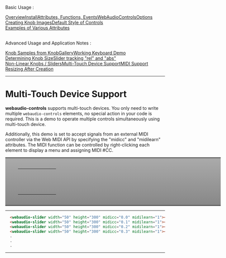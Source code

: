 <link rel="stylesheet" href="./docstyle.css">

<script>
  WebAudioControlsOptions={
  useMidi:1,
  knobSrc:"../knobs/simplegray.png",
  knobSprites:100,
  sliderSrc:"../knobs/vsliderbody.png",
  sliderKnobsrc:"../knobs/vsliderknob.png",
  };
</script>

<script src="../webaudio-controls.js"></script>

Basic Usage :
<div style="display:flex;width:100%;flex-wrap:wrap">
<div class="item"><a href="./index.html">Overview</a></div>
<div class="item"><a href="./install.html">Install</a></div>
<div class="item"><a href="./specs.html">Attributes, Functions, Events</a></div>
<div class="item"><a href="./options.html">WebAudioControlsOptions</a></div>
<div class="item"><a href="./knobimage.html">Creating Knob Images</a></div>
<div class="item"><a href="./defstyle.html">Default Style of Controls</a></div>
<div class="item"><a href="./example.html">Examples of Various Attributes</a></div>
</div>
<br/>

Advanced Usage and Application Notes :
<div style="display:flex;width:100%;flex-wrap:wrap">
<div class="item"><a href="./knobsamples.html">Knob Samples from KnobGallery</a></div>
<div class="item"><a href="./keyboard.html">Working Keyboard Demo</a></div>
<div class="item"><a href="./knobsize.html">Determining Knob Size</a></div>
<div class="item"><a href="./tracking.html">Slider tracking "rel" and "abs"</a></div>
<div class="item"><a href="./nonlinear.html">Non-Linear Knobs / Sliders</a></div>
<div class="item cur"><a href="./multifader.html">Multi-Touch Device Support</a></div>
<div class="item"><a href="./midisupport.html">MIDI Support</a></div>
<div class="item"><a href="./resizetest.html">Resizing After Creation</a></div>
</div>

---

<style>
#base {
    color:#027;
    position:relative;
    display:block;
    background:#888;
    background: linear-gradient(#444 0%, #aaa 3%,#888 97%,#444 100%);
    margin:auto;
    width:600px;
    padding:20px 40px;
}
td{
  text-align: center;
  padding:20px 10px;
}
</style>


# Multi-Touch Device Support  

**webaudio-controls** supports multi-touch devices. You only need to write multiple `webaudio-controls` elements,
no special action in your code is required. This is a demo to operate multiple controls simultaneously 
using multi-touch device.  

Additionally, this demo is set to accept signals from an external MIDI controller
via the Web MIDI API by specifying the "midicc" and "midilearn" attributes.
The MIDI function can be controlled by right-clicking each element to display a menu and assigning MIDI #CC.  

<div id="base">
  <table>
    <tr>
      <td><webaudio-knob diameter="80" value="50" midicc="0.16" midilearn="1"></webaudio-knob></td>
      <td><webaudio-knob diameter="80" value="50" midicc="0.17" midilearn="1"></webaudio-knob></td>
      <td><webaudio-knob diameter="80" value="50" midicc="0.18" midilearn="1"></webaudio-knob></td>
      <td><webaudio-knob diameter="80" value="50" midicc="0.19" midilearn="1"></webaudio-knob></td>
      <td><webaudio-knob diameter="80" value="50" midicc="0.20" midilearn="1"></webaudio-knob></td>
      <td><webaudio-knob diameter="80" value="50" midicc="0.21" midilearn="1"></webaudio-knob></td>
    </tr>
    <tr>
      <td><webaudio-slider width="50" height="300" midicc="0.0" midilearn="1"></webaudio-slider></td>
      <td><webaudio-slider width="50" height="300" midicc="0.1" midilearn="1"></webaudio-slider></td>
      <td><webaudio-slider width="50" height="300" midicc="0.2" midilearn="1"></webaudio-slider></td>
      <td><webaudio-slider width="50" height="300" midicc="0.3" midilearn="1"></webaudio-slider></td>
      <td><webaudio-slider width="50" height="300" midicc="0.4" midilearn="1"></webaudio-slider></td>
      <td><webaudio-slider width="50" height="300" midicc="0.5" midilearn="1"></webaudio-slider></td>
    </tr>
  </table>
</div>  
  

---

```html
  <webaudio-slider width="50" height="300" midicc="0.0" midilearn="1"></webaudio-slider>
  <webaudio-slider width="50" height="300" midicc="0.1" midilearn="1"></webaudio-slider>
  <webaudio-slider width="50" height="300" midicc="0.2" midilearn="1"></webaudio-slider>
  <webaudio-slider width="50" height="300" midicc="0.3" midilearn="1"></webaudio-slider>
  .
  .
  .
```
---
